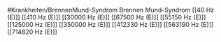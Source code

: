#Krankheiten/BrennenMund-Syndrom
Brennen Mund-Syndrom
[[40 Hz (E)]]
[[410 Hz (E)]]
[[30000 Hz (E)]]
[[67500 Hz (E)]]
[[55150 Hz (E)]]
[[125000 Hz (E)]]
[[350000 Hz (E)]]
[[412330 Hz (E)]]
[[563190 Hz (E)]]
[[714820 Hz (E)]]